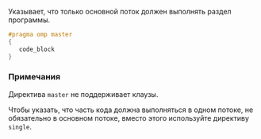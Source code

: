 Указывает, что только основной поток должен выполнять раздел программы.

```cpp
#pragma omp master
{
   code_block
}
```

### Примечания

Директива `master` не поддерживает клаузы.

Чтобы указать, что часть кода должна выполняться в одном потоке, не обязательно в основном потоке, вместо этого используйте директиву `single`.